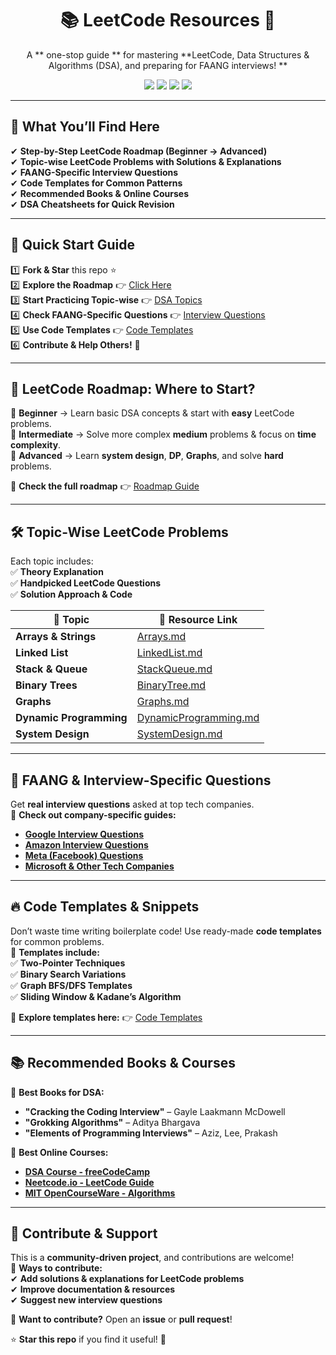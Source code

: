 <h1 align="center">📚 LeetCode Resources 🚀</h1>

<p align="center">
A ** one-stop guide ** for mastering **LeetCode, Data Structures & Algorithms (DSA), and preparing for FAANG interviews! **  
</p>

<p align="center">
  <img src="https://img.shields.io/github/stars/BhoomikaMehra23/LeetCode-Resources?style=social" />
  <img src="https://img.shields.io/github/forks/BhoomikaMehra23/LeetCode-Resources?style=social" />
  <img src="https://img.shields.io/github/issues/BhoomikaMehra23/LeetCode-Resources?color=yellow" />
  <img src="https://img.shields.io/github/contributors/BhoomikaMehra23/LeetCode-Resources?color=blue" />
</p>

---

## 📌 **What You’ll Find Here**
✔ **Step-by-Step LeetCode Roadmap (Beginner → Advanced)**  
✔ **Topic-wise LeetCode Problems with Solutions & Explanations**  
✔ **FAANG-Specific Interview Questions**  
✔ **Code Templates for Common Patterns**  
✔ **Recommended Books & Online Courses**  
✔ **DSA Cheatsheets for Quick Revision**  

---

## 🚀 **Quick Start Guide**
1️⃣ **Fork & Star** this repo ⭐  
2️⃣ **Explore the Roadmap** 👉 [Click Here](./Roadmap/README.md)  
3️⃣ **Start Practicing Topic-wise** 👉 [DSA Topics](./DSA-Topics/)  
4️⃣ **Check FAANG-Specific Questions** 👉 [Interview Questions](./Interview-Questions/README.md)  
5️⃣ **Use Code Templates** 👉 [Code Templates](./Code-Templates/)  
6️⃣ **Contribute & Help Others!** 🤝  

---

## 📖 **LeetCode Roadmap: Where to Start?**
📍 **Beginner** → Learn basic DSA concepts & start with **easy** LeetCode problems.  
📍 **Intermediate** → Solve more complex **medium** problems & focus on **time complexity**.  
📍 **Advanced** → Learn **system design**, **DP**, **Graphs**, and solve **hard** problems.  

📌 **Check the full roadmap** 👉 [Roadmap Guide](./Roadmap/README.md)  

---

## 🛠 **Topic-Wise LeetCode Problems**
Each topic includes:  
✅ **Theory Explanation**  
✅ **Handpicked LeetCode Questions**  
✅ **Solution Approach & Code**  

| 📂 **Topic**          | 🔗 **Resource Link** |
|----------------------|---------------------|
| **Arrays & Strings** | [Arrays.md](./DSA-Topics/Arrays.md) |
| **Linked List**      | [LinkedList.md](./DSA-Topics/LinkedList.md) |
| **Stack & Queue**    | [StackQueue.md](./DSA-Topics/StackQueue.md) |
| **Binary Trees**     | [BinaryTree.md](./DSA-Topics/BinaryTree.md) |
| **Graphs**          | [Graphs.md](./DSA-Topics/Graphs.md) |
| **Dynamic Programming** | [DynamicProgramming.md](./DSA-Topics/DynamicProgramming.md) |
| **System Design**    | [SystemDesign.md](./Interview-Questions/System-Design.md) |

---

## 🎯 **FAANG & Interview-Specific Questions**
Get **real interview questions** asked at top tech companies.  
📌 **Check out company-specific guides:**  
- **[Google Interview Questions](./Interview-Questions/Google-Interview.md)**  
- **[Amazon Interview Questions](./Interview-Questions/Amazon-Interview.md)**  
- **[Meta (Facebook) Questions](./Interview-Questions/Meta-Interview.md)**  
- **[Microsoft & Other Tech Companies](./Interview-Questions/Microsoft-Interview.md)**  

---

## 🔥 **Code Templates & Snippets**
Don’t waste time writing boilerplate code! Use ready-made **code templates** for common problems.  
📌 **Templates include:**  
✅ **Two-Pointer Techniques**  
✅ **Binary Search Variations**  
✅ **Graph BFS/DFS Templates**  
✅ **Sliding Window & Kadane’s Algorithm**  

📌 **Explore templates here:** 👉 [Code Templates](./Code-Templates/)  

---

## 📚 **Recommended Books & Courses**
📌 **Best Books for DSA:**  
- **"Cracking the Coding Interview"** – Gayle Laakmann McDowell  
- **"Grokking Algorithms"** – Aditya Bhargava  
- **"Elements of Programming Interviews"** – Aziz, Lee, Prakash  

📌 **Best Online Courses:**  
- **[DSA Course - freeCodeCamp](https://www.freecodecamp.org/)**  
- **[Neetcode.io - LeetCode Guide](https://neetcode.io/)**  
- **[MIT OpenCourseWare - Algorithms](https://ocw.mit.edu/courses/electrical-engineering-and-computer-science/6-006-introduction-to-algorithms-fall-2011/)**  

---

## 🤝 **Contribute & Support**
This is a **community-driven project**, and contributions are welcome!  
📌 **Ways to contribute:**  
✔ **Add solutions & explanations for LeetCode problems**  
✔ **Improve documentation & resources**  
✔ **Suggest new interview questions**  

📩 **Want to contribute?** Open an **issue** or **pull request**!  

⭐ **Star this repo** if you find it useful! 🚀  
